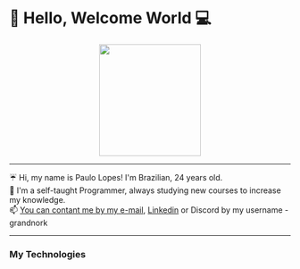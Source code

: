 # 👋 Hello, Welcome World 💻

<div align="center">

<img src="https://tenor.com/view/laptop-gif-26065234.gif" height=200 width=60%>
</div>

___
☔ Hi, my name is Paulo Lopes! I'm Brazilian, 24 years old.<br>
📖 I'm a self-taught Programmer, always studying new courses to increase my knowledge.<br>
📫 [You can contant me by my e-mail](paulolopestr@yahoo.com), [Linkedin](https://www.linkedin.com/in/paulo-lopes-192b3a215/) or Discord by my username - grandnork
___
<h3>My Technologies</h3>




<!---
Grandnork/Grandnork is a ✨ special ✨ repository because its `README.md` (this file) appears on your GitHub profile.
You can click the Preview link to take a look at your changes.
--->
